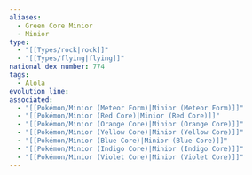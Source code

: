 ```yaml
---
aliases:
  - Green Core Minior
  - Minior
type:
  - "[[Types/rock|rock]]"
  - "[[Types/flying|flying]]"
national dex number: 774
tags:
  - Alola
evolution line: 
associated:
  - "[[Pokémon/Minior (Meteor Form)|Minior (Meteor Form)]]"
  - "[[Pokémon/Minior (Red Core)|Minior (Red Core)]]"
  - "[[Pokémon/Minior (Orange Core)|Minior (Orange Core)]]"
  - "[[Pokémon/Minior (Yellow Core)|Minior (Yellow Core)]]"
  - "[[Pokémon/Minior (Blue Core)|Minior (Blue Core)]]"
  - "[[Pokémon/Minior (Indigo Core)|Minior (Indigo Core)]]"
  - "[[Pokémon/Minior (Violet Core)|Minior (Violet Core)]]"
---
```


